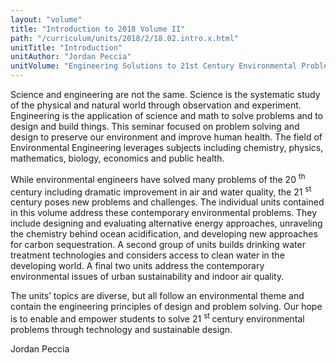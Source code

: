 ```yaml
---
layout: "volume"
title: "Introduction to 2018 Volume II"
path: "/curriculum/units/2018/2/18.02.intro.x.html"
unitTitle: "Introduction"
unitAuthor: "Jordan Peccia"
unitVolume: "Engineering Solutions to 21st Century Environmental Problems"
---
```

<main>
 <p>
  Science and engineering are not the same. Science is the systematic study of the physical and natural world through observation and experiment. Engineering is the application of science and math to solve problems and to design and build things. This seminar focused on problem solving and design to preserve our environment and improve human health. The field of Environmental Engineering leverages subjects including chemistry, physics, mathematics, biology, economics and public health.
 </p>
 <p>
  While environmental engineers have solved many problems of the 20
  <sup>
   th
  </sup>
  century including dramatic improvement in air and water quality, the 21
  <sup>
   st
  </sup>
  century poses new problems and challenges. The individual units contained in this volume address these contemporary environmental problems. They include designing and evaluating alternative energy approaches, unraveling the chemistry behind ocean acidification, and developing new approaches for carbon sequestration. A second group of units builds drinking water treatment technologies and considers access to clean water in the developing world. A final two units address the contemporary environmental issues of urban sustainability and indoor air quality.
 </p>
 <p>
  The units’ topics are diverse, but all follow an environmental theme and contain the engineering principles of design and problem solving. Our hope is to enable and empower students to solve 21
  <sup>
   st
  </sup>
  century environmental problems through technology and sustainable design.
 </p>
 <p>
  Jordan Peccia
 </p>
</main>

